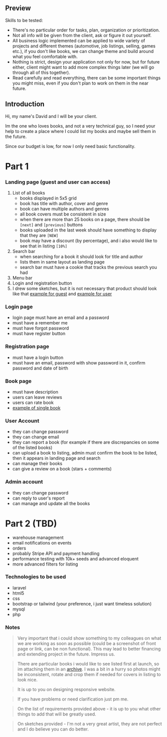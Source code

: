 ## Preview

Skills to be tested:
- There's no particular order for tasks, plan, organization or prioritization.
- Not all info will be given from the client, ask or figure it out yourself.
- All business logic implemented can be applied to wide variety of projects and different themes (automotive, job listings, selling, games etc.), if you don't like books, we can change theme and build around what you feel comfortable with.
- Nothing is strict, design your application not only for now, but for future either, client might want to add more complex things later (we will go through all of this together).
- Read carefully and read everything, there can be some important things you might miss, even if you don't plan to work on them in the near future.

## Introduction

Hi, my name's David and I will be your client.

Im the one who loves books, and not a very technical guy,
so I need your help to create a place where I could list my books and maybe sell them in the future.

Since our budget is low, for now I only need basic functionality.

# Part 1

### Landing page (guest and user can access)
1. List of all books
    - books displayed in 5x5 grid
    - book has title with author, cover and genre
    - book can have multiple authors and genres
    - all book covers must be consistent in size
    - when there are more than 25 books on a page, there should be `[next]` and `[previous]` buttons
    - books uploaded in the last week should have something to display that they are `[NEW]`
    - book may have a discount (by percentage), and i also would like to see that in listing `[10%]`
2. Search bar
    - when searching for a book it should look for title and author
    - lists them in same layout as landing page
    - search bar must have a cookie that tracks the previous search you had
3. Menu bar
4. Login and registration button
5. I drew some sketches, but it is not necessary that product should look like that [example for guest](https://raw.githubusercontent.com/mc0de/laravel-portfolio-shop-task/master/Landing_page_guest.png) and [example for user](https://raw.githubusercontent.com/mc0de/laravel-portfolio-shop-task/master/Landing_page_user.png)

### Login page

- login page must have an email and a password
- must have a remember me
- must have forgot password
- must have register button

### Registration page

- must have a login button
- must have an email, password with show password in it, confirm password and date of birth

### Book page

- must have description
- users can leave reviews
- users can rate book
- [example of single book](https://raw.githubusercontent.com/mc0de/laravel-portfolio-shop-task/master/Singe_book.png)

### User Account

- they can change password
- they can change email
- they can report a book (for example if there are discrepancies on some of the listed books)
- can upload a book to listing, admin must confirm the book to be listed, then it appears in landing page and search
- can manage their books
- can give a review on a book (stars + comments)

### Admin account

- they can change password
- can reply to user's report
- can manage and update all the books

# Part 2 (TBD)

- warehouse management
- email notifications on events
- orders
- probably Stripe API and payment handling
- performance testing with 10k+ seeds and advanced eloquent
- more advanced filters for listing

### Technologies to be used
- laravel
- html5
- css
- bootstrap or tailwind (your preference, i just want timeless solution)
- mysql
- php

### Notes
> Very important that i could show something to my colleagues on what we are working as soon as possible (could be a screenshot of front page or link, can be non functional). This may lead to better financing and extending project in the future. Impress us.

> There are particular books i would like to see listed first at launch, so im attaching them in an [archive](https://github.com/mc0de/laravel-portfolio-shop-task/raw/master/books.zip). I was a bit in a hurry so photos might be inconsistent, rotate and crop them if needed for covers in listing to look nice.

> It is up to you on designing responsive website.

> If you have problems or need clarification just pm me.

> On the list of requirements provided above - it is up to you what other things to add that will be greatly used.

> On sketches provided - I'm not a very great artist, they are not perfect and I do believe you can do better.
